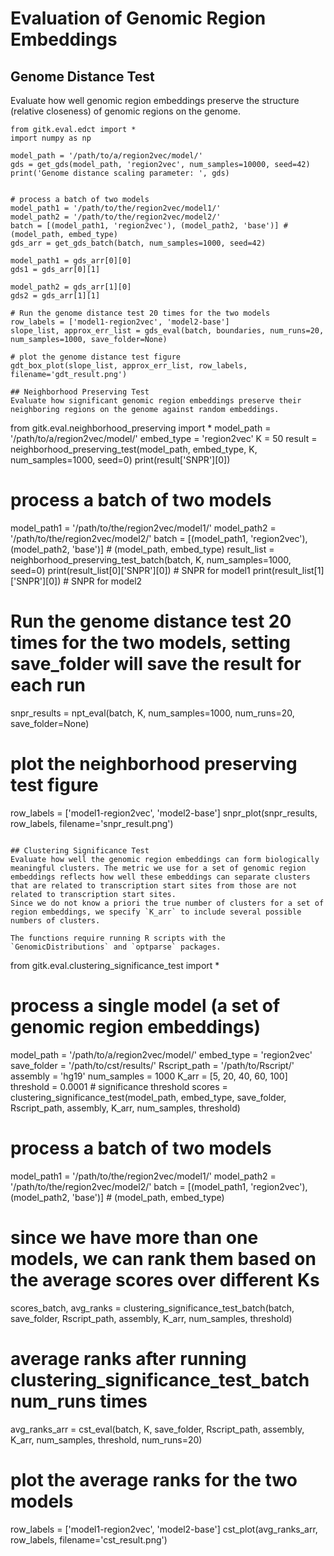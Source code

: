 # Evaluation of Genomic Region Embeddings

## Genome Distance Test
Evaluate how well genomic region embeddings preserve the structure (relative closeness) of genomic regions on the genome.

```
from gitk.eval.edct import *
import numpy as np

model_path = '/path/to/a/region2vec/model/'
gds = get_gds(model_path, 'region2vec', num_samples=10000, seed=42)
print('Genome distance scaling parameter: ', gds)


# process a batch of two models
model_path1 = '/path/to/the/region2vec/model1/' 
model_path2 = '/path/to/the/region2vec/model2/' 
batch = [(model_path1, 'region2vec'), (model_path2, 'base')] # (model_path, embed_type)
gds_arr = get_gds_batch(batch, num_samples=1000, seed=42)

model_path1 = gds_arr[0][0]
gds1 = gds_arr[0][1]

model_path2 = gds_arr[1][0]
gds2 = gds_arr[1][1]

# Run the genome distance test 20 times for the two models
row_labels = ['model1-region2vec', 'model2-base']
slope_list, approx_err_list = gds_eval(batch, boundaries, num_runs=20, num_samples=1000, save_folder=None)

# plot the genome distance test figure
gdt_box_plot(slope_list, approx_err_list, row_labels, filename='gdt_result.png')

## Neighborhood Preserving Test
Evaluate how significant genomic region embeddings preserve their neighboring regions on the genome against random embeddings.

```
from gitk.eval.neighborhood_preserving import *
model_path = '/path/to/a/region2vec/model/'
embed_type = 'region2vec'
K = 50
result = neighborhood_preserving_test(model_path, embed_type, K, num_samples=1000, seed=0)
print(result['SNPR'][0])

# process a batch of two models
model_path1 = '/path/to/the/region2vec/model1/' 
model_path2 = '/path/to/the/region2vec/model2/' 
batch = [(model_path1, 'region2vec'), (model_path2, 'base')] # (model_path, embed_type)
result_list = neighborhood_preserving_test_batch(batch, K, num_samples=1000, seed=0)
print(result_list[0]['SNPR'][0]) # SNPR for model1
print(result_list[1]['SNPR'][0]) # SNPR for model2

# Run the genome distance test 20 times for the two models, setting save_folder will save the result for each run
snpr_results = npt_eval(batch, K, num_samples=1000, num_runs=20, save_folder=None)

# plot the neighborhood preserving test figure
row_labels = ['model1-region2vec', 'model2-base']
snpr_plot(snpr_results, row_labels, filename='snpr_result.png')
```

## Clustering Significance Test
Evaluate how well the genomic region embeddings can form biologically meaningful clusters. The metric we use for a set of genomic region embeddings reflects how well these embeddings can separate clusters that are related to transcription start sites from those are not related to transcription start sites.
Since we do not know a priori the true number of clusters for a set of region embeddings, we specify `K_arr` to include several possible numbers of clusters.

The functions require running R scripts with the `GenomicDistributions` and `optparse` packages.
```
from gitk.eval.clustering_significance_test import *

# process a single model (a set of genomic region embeddings)
model_path = '/path/to/a/region2vec/model/'
embed_type = 'region2vec'
save_folder = '/path/to/cst/results/'
Rscript_path = '/path/to/Rscript/'
assembly = 'hg19'
num_samples = 1000
K_arr = [5, 20, 40, 60, 100]
threshold = 0.0001 # significance threshold
scores = clustering_significance_test(model_path, embed_type, save_folder, Rscript_path, assembly, K_arr, num_samples, threshold)

# process a batch of two models
model_path1 = '/path/to/the/region2vec/model1/' 
model_path2 = '/path/to/the/region2vec/model2/' 
batch = [(model_path1, 'region2vec'), (model_path2, 'base')] # (model_path, embed_type)

# since we have more than one models, we can rank them based on the average scores over different Ks
scores_batch, avg_ranks = clustering_significance_test_batch(batch, save_folder, Rscript_path, assembly, K_arr, num_samples, threshold)

# average ranks after running clustering_significance_test_batch num_runs times
avg_ranks_arr = cst_eval(batch, K, save_folder, Rscript_path, assembly, K_arr, num_samples, threshold, num_runs=20)

# plot the average ranks for the two models
row_labels = ['model1-region2vec', 'model2-base']
cst_plot(avg_ranks_arr, row_labels, filename='cst_result.png')
```